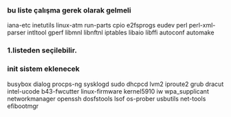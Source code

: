 ### bu liste çalışma gerek olarak gelmeli
iana-etc
inetutils
linux-atm
run-parts
cpio
e2fsprogs
eudev
perl
perl-xml-parser
intltool
gperf
libmnl
libnftnl
iptables
libaio
libffi
autoconf
automake

### 1.listeden seçilebilir.
### init sistem eklenecek
busybox
dialog
procps-ng
sysklogd
sudo
dhcpcd
lvm2
iproute2
grub
dracut
intel-ucode
b43-fwcutter
linux-firmware
kernel5910
iw
wpa_supplicant
networkmanager
openssh
dosfstools
lsof
os-prober
usbutils
net-tools
efibootmgr

